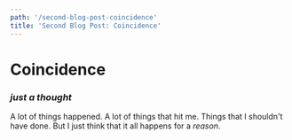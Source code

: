 ```yaml
---
path: '/second-blog-post-coincidence'
title: 'Second Blog Post: Coincidence'
---
```


# Coincidence

### *just a thought*

A lot of things happened.
A lot of things that hit me.
Things that I shouldn't have done.
But I just think that it all happens for a *reason*.
